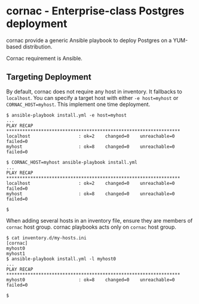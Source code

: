 # cornac - Enterprise-class Postgres deployment


cornac provide a generic Ansible playbook to deploy Postgres on a YUM-based
distribution.

Cornac requirement is Ansible.


## Targeting Deployment

By default, cornac does not require any host in inventory. It fallbacks to
`localhost`. You can specify a target host with either `-e host=myhost` or
`CORNAC_HOST=myhost`. This implement one time deployment.

``` console
$ ansible-playbook install.yml -e host=myhost
...
PLAY RECAP *****************************************************************
localhost                  : ok=2    changed=0    unreachable=0    failed=0
myhost                     : ok=8    changed=0    unreachable=0    failed=0

$ CORNAC_HOST=myhost ansible-playbook install.yml
...
PLAY RECAP *****************************************************************
localhost                  : ok=2    changed=0    unreachable=0    failed=0
myhost                     : ok=8    changed=0    unreachable=0    failed=0

$
```

When adding several hosts in an inventory file, ensure they are members of
`cornac` host group. cornac playbooks acts only on `cornac` host group.

``` console
$ cat inventory.d/my-hosts.ini
[cornac]
myhost0
myhost1
$ ansible-playbook install.yml -l myhost0
...
PLAY RECAP *****************************************************************
myhost0                    : ok=8    changed=0    unreachable=0    failed=0

$
```
